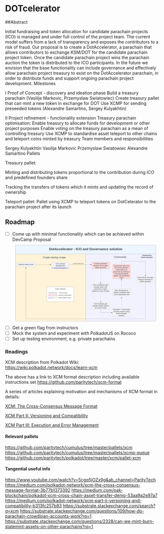 # DOTcelerator


##Abstract
 
 
Initial fundraising and token allocation for candidate parachain projects (ICO) is managed and under full control of the project team. The current model suffers from a lack of transparency and exposes the contributors to a risk of fraud. 
Our proposal is to create a DotAccelerator, a parachain that allows contributors to exchange KSM/DOT for the candidate  parachain project token. 
Once the candidate  parachain project wins the parachain auction the token is distributed to the ICO participants.
In the future we envision that the base functionality can include governance and effectively allow parachain project treasury to exist on the DotAccelerator parachain, in order to distribute funds and support ongoing parachain project development. 
Milestones




I Proof of Concept - discovery and ideation phase
Build a treasury parachain  (Vasilije Markovic, Przemyslaw Swiatowiec)
Create treasury pallet that can mint a new token in exchange for DOT
Use XCMP for sending preseeded tokens (Alexandre Samartino, Sergey Kulyakhtin)

II Project refinement - functionality extension 
Treasury parachain optimisation:
Enable treasury to allocate funds for development or other project purposes
Enable voting on the treasury parachain as a mean of controlling treasury
Use XCMP to standardise asset teleport to other chains and teleport coins minted by treasury
Team members and responsibilities

Sergey Kulyakhtin
Vasilije Markovic
Przemyslaw Swiatowiec
Alexandre Samartino
Pallets

Treasury pallet: 

Minting and distributing tokens proportional to the contribution during ICO and predefined founders share

Tracking the transfers of  tokens which it mints and updating the record of ownership

Teleport pallet:
Pallet using XCMP to teleport tokens on DotCelerator to the parachain project after its launch





## Roadmap

- [ ] Come up with minimal functionality which can be achieved within DevCamp
Proposal 
![alt text](https://github.com/serkul/DOTcelerator/blob/master/System.png?raw=true)
- [ ] Get a green flag from instructors
- [ ] Mock the system and experiment with PolkadotJS on Rococo
- [ ] Set up testing environment, e.g. private parachains 

### Readings
XCM description from Polkadot Wiki:
https://wiki.polkadot.network/docs/learn-xcm

The above has a link to XCM format description including available instructions set https://github.com/paritytech/xcm-format

A series of articles explaining motivation and mechanisms of XCM format in details:

[XCM: The Cross-Consensus Message Format](https://medium.com/polkadot-network/xcm-the-cross-consensus-message-format-3b77b1373392)

[XCM Part II: Versioning and Compatibility](https://medium.com/polkadot-network/xcm-part-ii-versioning-and-compatibility-b313fc257b83) 

[XCM Part III: Execution and Error Management](https://medium.com/polkadot-network/xcm-part-iii-execution-and-error-management-ceb8155dd166)



#### Relevant pallets
https://github.com/paritytech/cumulus/tree/master/pallets/xcm
https://github.com/paritytech/cumulus/tree/master/pallets/xcmp-queue
https://github.com/paritytech/polkadot/tree/master/xcm/pallet-xcm


#### Tangential useful info

https://www.youtube.com/watch?v=5cgq5jOZx9g&ab_channel=ParityTech
https://medium.com/polkadot-network/xcm-the-cross-consensus-message-format-3b77b1373392
https://medium.com/oak-blockchain/polkadot-xcm-cross-chain-asset-transfer-demo-53aa9a2e97a7
https://medium.com/polkadot-network/xcm-part-ii-versioning-and-compatibility-b313fc257b83
https://substrate.stackexchange.com/search?q=xcm
https://substrate.stackexchange.com/questions/109/how-do-parachain-crowdloan-accounts-work?rq=1
https://substrate.stackexchange.com/questions/2328/can-we-mint-burn-statemint-assets-on-other-parachains?rq=1
